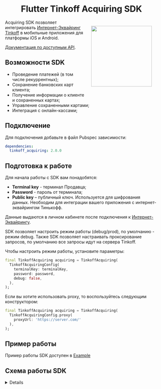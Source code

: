 <h1 align="center">Flutter Tinkoff Acquiring SDK</h1>

<a href="https://madbrains.ru/"><img src="https://firebasestorage.googleapis.com/v0/b/mad-brains-web.appspot.com/o/logo.png?alt=media" width="200" align="right" style="margin: 20px;"/></a>

Acquiring SDK позволяет интегрировать [Интернет-Эквайринг Tinkoff][acquiring] в мобильные приложения для платформы iOS и Android. 

[Документация по доступным API][documentation].

## Возможности SDK

- Проведение платежей (в том числе рекуррентных);
- Сохранение банковских карт клиента;
- Получение информации о клиенте и сохраненных картах;
- Управление сохраненными картами;
- Интеграция с онлайн-кассами;

## Подключение
Для подключения добавьте в файл Pubspec зависимости:
```yaml
dependencies:
  tinkoff_acquiring: 2.0.0
```

## Подготовка к работе

Для начала работы с SDK вам понадобятся:
* **Terminal key** - терминал Продавца; 
* **Password** - пароль от терминала;
* **Public key** – публичный ключ. Используется для шифрования данных. Необходим для интеграции вашего приложения с интернет-эквайрингом Тинькофф.

Данные выдаются в личном кабинете после подключения к [Интернет-Эквайрингу][acquiring].

SDK позволяет настроить режим работы (debug/prod), по умолчанию - режим debug.
Также SDK позволяет настраивать проксирование запросов, по умолчанию все запросы идут на сервера Tinkoff.

Чтобы настроить режим работы, установите параметры:
```dart
final TinkoffAcquiring acquiring = TinkoffAcquiring(
  TinkoffAcquiringConfig(
    terminalKey: terminalKey,
    password: password,
    debug: false,
  ),
);
```

Если вы хотите использовать proxy, то воспользуйтесь следующим конструктором:
```dart
final TinkoffAcquiring acquiring = TinkoffAcquiring(
  TinkoffAcquiringConfig.proxy(
    proxyUrl: 'https://server.com/'
  ),
);
```

## Пример работы

Пример работы SDK доступен в [Example][example]

## Схема работы SDK
<details><img src="https://acdn.tinkoff.ru/static/pages/files/d3cd0230-03a1-47e6-bacf-dfdf9c8c1bea.png"/></details>

[documentation]: https://oplata.tinkoff.ru/develop/api/payments/
[acquiring]: https://www.tinkoff.ru/business/internet-acquiring/
[example]: https://github.com/MadBrains/Tinkoff-Acquiring-SDK-Flutter/tree/main/example/